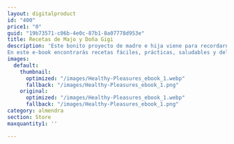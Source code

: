 ```yaml
---
layout: digitalproduct
id: "400"
price1: "0"
guid: "19b73571-c06b-4e0c-87b1-8a07778d953e"
title: Recetas de Majo y Doña Gigi
description: 'Este bonito proyecto de madre e hija viene para recordarnos de que la comida, mas allá de proteínas, grasas y carbohidratos, es un ritual lleno de sensaciones, amor y recuerdos.
En este e-book encontrarás recetas fáciles, prácticas, saludables y deliciosas para desayunos, plato fuerte y snacks para 5 días.'
images:
  default:
    thumbnail:
      optimized: "/images/Healthy-Pleasures_ebook_1.webp"
      fallback: "/images/Healthy-Pleasures_ebook_1.png"
    original:
      optimized: "/images/Healthy-Pleasures_ebook_1.webp"
      fallback: "/images/Healthy-Pleasures_ebook_1.png"
category: almendra
section: Store
maxquantity1: ''

---
```

